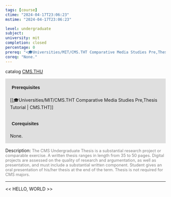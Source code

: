 ```yaml
---
tags: [course]
ctime: "2024-04-17T23:06:23"
mstime: "2024-04-17T23:06:23"

level: undergraduate
subject: 
university: mit
completion: closed
percentage: 0
prereq: "<🎓Universities/MIT/CMS.THT Comparative Media Studies Pre,Thesis Tutorial>"
coreq: "None."
---
```


catalog [CMS.THU](http://student.mit.edu/catalog/mCMSa.html#CMS.THU)

<span style="display: block; padding: 15px; background-color: rgb(100, 100, 100, 0.2);"><font id="m_prereq110_0" style="display: block; font-family: Arial, sans-serif; font-weight: bold; padding: 5px">Prerequisites</font><br><span id="prereq110_0">[[🎓Universities/MIT/CMS.THT Comparative Media Studies Pre,Thesis Tutorial | CMS.THT]]</span></span>
<span style="display: block; padding: 15px; background-color: rgb(100, 100, 100, 0.2);"><font id="m_coreq110_0" style="display: block; font-family: Arial, sans-serif; font-weight: bold; padding: 5px">Corequisites</font><br><span id="coreq110_0">None.</span></span>

<font style="">Description:</font>
<font style="color: grey; font-size: 0.8rem;">The CMS Undergraduate Thesis is a substantial research project or comparable exercise. A written thesis ranges in length from 35 to 50 pages. Digital projects are assessed on the quality of research and argumentation, as well as presentation, and must include a substantial written component. Student gives an oral presentation of his/her thesis at the end of the term. Thesis is not required for CMS majors.</font>



---

<< HELLO, WORLD >>
